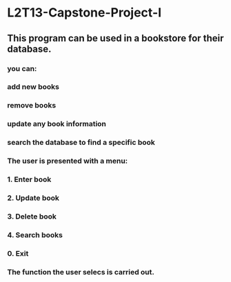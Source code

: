 # L2T13-Capstone-Project-I

## This program can be used in a bookstore for their database.


### you can:
###  add new books
###  remove books
###  update any book information
###  search the database to find a specific book


### The user is presented with a menu:
### 1. Enter book
### 2. Update book
### 3. Delete book
### 4. Search books
### 0. Exit


### The function the user selecs is carried out.
